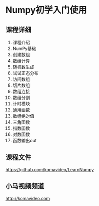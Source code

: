 Numpy初学入门使用
===============

## 课程详细

01. 课程介绍
02. NumPy基础
03. 创建数组
04. 数组计算
05. 随机数生成
06. 试试正态分布
07. 访问数组
08. 切片数组
09. 数组连接
10. 数组分割
11. 计时模块
12. 通用函数
13. 数组绝对值
14. 三角函数
15. 指数函数
16. 对数函数
17. 函数输出out

## 课程文件

https://github.com/komavideo/LearnNumpy

## 小马视频频道

http://komavideo.com
